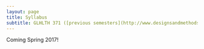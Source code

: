 ```yaml
---
layout: page
title: Syllabus
subtitle: GLHLTH 371 ([previous semesters](http://www.designsandmethods.com/files/previous-syllabi)
---
```


Coming Spring 2017!